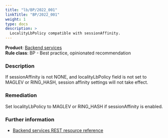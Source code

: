 ```yaml
---
title: "lb/BP/2022_001"
linkTitle: "BP/2022_001"
weight: 1
type: docs
description: >
  LocalityLbPolicy compatible with sessionAffinity.
---
```


**Product**: [Backend services](https://cloud.google.com/load-balancing/docs/backend-service)\
**Rule class**: BP - Best practice, opinionated recommendation

### Description

If sessionAffinity is not NONE, and localityLbPolicy field is not set to MAGLEV
or RING_HASH, session affinity settings will not take effect.

### Remediation

Set localityLbPolicy to MAGLEV or RING_HASH if sessionAffinity is enabled.

### Further information

- [Backend services REST resource reference](https://cloud.google.com/compute/docs/reference/rest/v1/backendServices)

